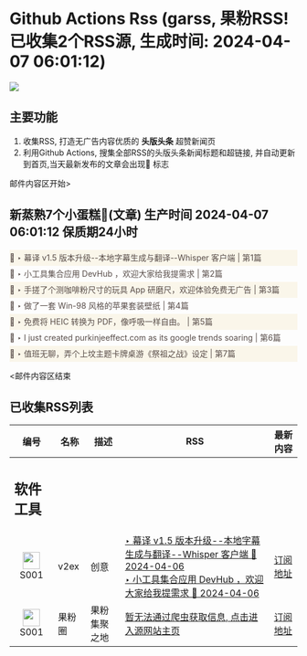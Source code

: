 # Github Actions Rss (garss, 果粉RSS! 已收集2个RSS源, 生成时间: 2024-04-07 06:01:12)

![](https://cdn.jsdelivr.net/gh/xinkeji/garss/_media/ga-rss.png)



## 主要功能
1. 收集RSS, 打造无广告内容优质的 **头版头条** 超赞新闻页
2. 利用Github Actions, 搜集全部RSS的头版头条新闻标题和超链接, 并自动更新到首页,当天最新发布的文章会出现🌈 标志

邮件内容区开始>
<h2>新蒸熟7个小蛋糕🍰(文章) 生产时间 2024-04-07 06:01:12 保质期24小时</h2>

<div style='line-height:3;background-color:#FAF6EA;' ><a href='https://www.v2ex.com/t/1030054#reply5' style="line-height:2;text-decoration:none;display:block;color:#584D49;">🌈 ‣ 幕译 v1.5 版本升级--本地字幕生成与翻译--Whisper 客户端 | 第1篇</a></div><div style='line-height:3;' ><a href='https://www.v2ex.com/t/1030051#reply4' style="line-height:2;text-decoration:none;display:block;color:#584D49;">🌈 ‣ 小工具集合应用 DevHub ，欢迎大家给我提需求 | 第2篇</a></div><div style='line-height:3;background-color:#FAF6EA;' ><a href='https://www.v2ex.com/t/1030079#reply0' style="line-height:2;text-decoration:none;display:block;color:#584D49;">🌈 ‣ 手搓了个测咖啡粉尺寸的玩具 App 研磨尺，欢迎体验免费无广告 | 第3篇</a></div><div style='line-height:3;' ><a href='https://www.v2ex.com/t/1030024#reply7' style="line-height:2;text-decoration:none;display:block;color:#584D49;">🌈 ‣ 做了一套 Win-98 风格的苹果套装壁纸 | 第4篇</a></div><div style='line-height:3;background-color:#FAF6EA;' ><a href='https://www.v2ex.com/t/1030039#reply10' style="line-height:2;text-decoration:none;display:block;color:#584D49;">🌈 ‣ 免费将 HEIC 转换为 PDF，像呼吸一样自由。 | 第5篇</a></div><div style='line-height:3;' ><a href='https://www.v2ex.com/t/1030099#reply0' style="line-height:2;text-decoration:none;display:block;color:#584D49;">🌈 ‣ I just created purkinjeeffect.com as its google trends soaring | 第6篇</a></div><div style='line-height:3;background-color:#FAF6EA;' ><a href='https://www.v2ex.com/t/1030008#reply2' style="line-height:2;text-decoration:none;display:block;color:#584D49;">🌈 ‣ 值班无聊，弄个上坟主题卡牌桌游《祭祖之战》设定 | 第7篇</a></div>

<邮件内容区结束

## 已收集RSS列表

| 编号 | 名称 | 描述 | RSS | 最新内容 |
| --- | --- | --- | --- | --- |
| <h2 id="软件工具">软件工具</h2> |  |   |  |  |
| <div id="S001" style="text-align: center;"><img src="https://cdn.jsdelivr.net/gh/zhaoolee/garss/_media/favicon/S001.png" width="30px" style="width:30px;height: auto;"/><br><span>S001</span></div> | v2ex | 创意 | [‣ 幕译 v1.5 版本升级--本地字幕生成与翻译--Whisper 客户端 🌈 2024-04-06](https://www.v2ex.com/t/1030054#reply5)<br/>[‣ 小工具集合应用 DevHub ，欢迎大家给我提需求 🌈 2024-04-06](https://www.v2ex.com/t/1030051#reply4) | [订阅地址](https://www.v2ex.com/feed/tab/creative.xml) |
| <div id="S001" style="text-align: center;"><img src="https://cdn.jsdelivr.net/gh/zhaoolee/garss/_media/favicon/S001.png" width="30px" style="width:30px;height: auto;"/><br><span>S001</span></div> | 果粉圈 | 果粉集聚之地 | [暂无法通过爬虫获取信息, 点击进入源网站主页](https://g0f.cn) | [订阅地址](https://g0f.cn/rss.xml) |



